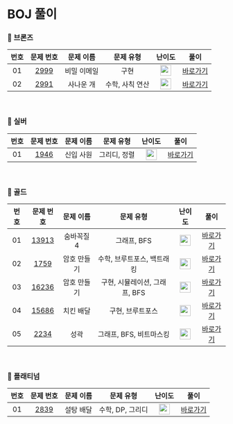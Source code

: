 # BOJ 풀이

### 🥉 <strong>브론즈</strong>

|  번호  |  문제 번호  |  문제 이름  |  문제 유형  |  난이도  |  풀이  |
| :-----: | :-----: | :-----: | :-----: | :-----: | :-----: |
| 01 | [2999](https://www.acmicpc.net/problem/2999) | 비밀 이메일 | 구현 |  <img height="25px" width="25px" src="https://static.solved.ac/tier_small/5.svg"/> |   [바로가기](./Bronze/BOJ_2999)  |
| 02 | [2991](https://www.acmicpc.net/problem/2991) | 사나운 개 | 수학, 사칙 연산 |  <img height="25px" width="25px" src="https://static.solved.ac/tier_small/3.svg"/> |   [바로가기](./Bronze/BOJ_2991)  |


<br>

### 🥈 <strong>실버</strong>
|  번호  |  문제 번호  |  문제 이름  |  문제 유형  |  난이도  |  풀이  |
| :-----: | :-----: | :-----: | :-----: | :-----: | :-----: |
| 01 | [1946](https://www.acmicpc.net/problem/1946) | 신입 사원 | 그리디, 정렬 |  <img height="25px" width="25px" src="https://static.solved.ac/tier_small/10.svg"/> |   [바로가기](./Silver/BOJ_1946.md)  |

<br>

### 🥇 <strong>골드</strong>
|  번호  |  문제 번호  |  문제 이름  |  문제 유형  |  난이도  |  풀이  |
| :-----: | :-----: | :-----: | :-----: | :-----: | :-----: |
| 01 | [13913](https://www.acmicpc.net/problem/13913) | 숨바꼭질 4 | 그래프, BFS |  <img height="25px" width="25px" src="https://static.solved.ac/tier_small/12.svg"/> |   [바로가기](./Gold/BOJ_13913.md)  |
| 02 | [1759](https://www.acmicpc.net/problem/1759) | 암호 만들기 | 수학, 브루트포스, 백트래킹 |  <img height="25px" width="25px" src="https://static.solved.ac/tier_small/11.svg"/> |   [바로가기](./Gold/BOJ_1759.md)  |
| 03 | [16236](https://www.acmicpc.net/problem/16236) | 암호 만들기 | 구현, 시뮬레이션, 그래프, BFS |  <img height="25px" width="25px" src="https://static.solved.ac/tier_small/13.svg"/> |   [바로가기](./Gold/BOJ_13913.md)  |
| 04 | [15686](https://www.acmicpc.net/problem/15686) | 치킨 배달 | 구현, 브루트포스 |  <img height="25px" width="25px" src="https://static.solved.ac/tier_small/11.svg"/> |   [바로가기](./Gold/BOJ_15686.md)  |
| 05 | [2234](https://www.acmicpc.net/problem/2234) | 성곽 | 그래프, BFS, 비트마스킹 |  <img height="25px" width="25px" src="https://static.solved.ac/tier_small/12.svg"/> |   [바로가기](./Gold/BOJ_2234.md)  |


<br>

### 💎 <strong>플래티넘</strong>
|  번호  |  문제 번호  |  문제 이름  |  문제 유형  |  난이도  |  풀이  |
| :-----: | :-----: | :-----: | :-----: | :-----: | :-----: |
| 01 | [2839](https://www.acmicpc.net/problem/2839) | 설탕 배달 | 수학, DP, 그리디 |  <img height="25px" width="25px" src="https://static.solved.ac/tier_small/20.svg"/> |   [바로가기](.)  |
